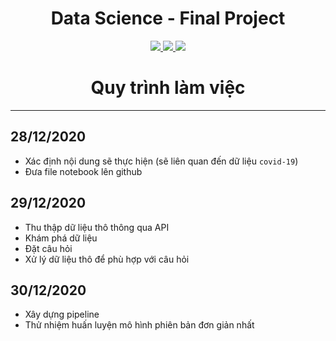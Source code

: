 <h1 align="center">Data Science - Final Project</h1> 
<p align="center">
  <a href="https://github.com/cuong091200">
    <img src="https://img.shields.io/badge/18120296-cuong091200-brightgreen.svg">
  </a>
  <a href="https://github.com/viplazylmht">
    <img src="https://img.shields.io/badge/18120339-viplazylmht-brightgreen.svg">
  </a>
  <a href="https://colab.research.google.com/github/cuong091200/DoAnCuoiKy_KHDL/blob/main/ProjectFinal.ipynb">
    <img src="https://colab.research.google.com/assets/colab-badge.svg">
  </a>
</p>
<h1 align="center">Quy trình làm việc</h1> 

---

<h2> 28/12/2020 </h2>

- Xác định nội dung sẽ thực hiện (sẽ liên quan đến dữ liệu `covid-19`)
- Đưa file notebook lên github

<h2> 29/12/2020 </h2>

- Thu thập dữ liệu thô thông qua API
- Khám phá dữ liệu 
- Đặt câu hỏi
- Xử lý dữ liệu thô để phù hợp với câu hỏi

<h2> 30/12/2020 </h2>

- Xây dựng pipeline
- Thử nhiệm huấn luyện mô hình phiên bản đơn giản nhất
